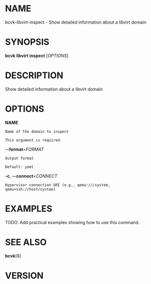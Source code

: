 # NAME

bcvk-libvirt-inspect - Show detailed information about a libvirt domain

# SYNOPSIS

**bcvk libvirt inspect** [*OPTIONS*]

# DESCRIPTION

Show detailed information about a libvirt domain

# OPTIONS

<!-- BEGIN GENERATED OPTIONS -->
**NAME**

    Name of the domain to inspect

    This argument is required.

**--format**=*FORMAT*

    Output format

    Default: yaml

**-c**, **--connect**=*CONNECT*

    Hypervisor connection URI (e.g., qemu:///system, qemu+ssh://host/system)

<!-- END GENERATED OPTIONS -->

# EXAMPLES

TODO: Add practical examples showing how to use this command.

# SEE ALSO

**bcvk**(8)

# VERSION

<!-- VERSION PLACEHOLDER -->
